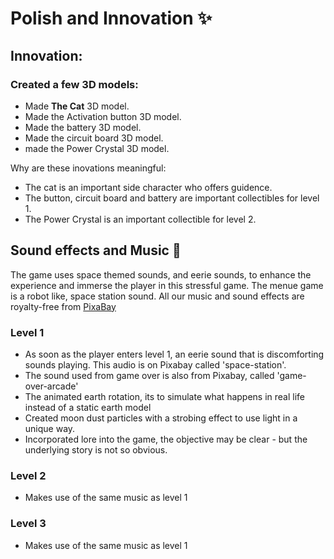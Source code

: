 # Polish and Innovation :sparkles:

## Innovation:
### Created a few 3D models:
- Made **The Cat** 3D model.
- Made the Activation button 3D model.
- Made the battery 3D model.
- Made the circuit board 3D model.
- made the Power Crystal 3D model.

Why are these inovations meaningful:
- The cat is an important side character who offers guidence. 
- The button, circuit board and battery are important collectibles for level 1.
- The Power Crystal is an important collectible for level 2.


## Sound effects and Music 🎵
The game uses space themed sounds, and eerie sounds, to enhance the experience and immerse the player in this stressful game.
The menue game is a robot like, space station sound. All our music and sound effects are royalty-free from [PixaBay](https://pixabay.com)
### Level 1
- As soon as the player enters level 1, an eerie sound that is discomforting sounds playing. This audio is on Pixabay called 'space-station'.
- The sound used from game over is also from Pixabay, called 'game-over-arcade'
- The animated earth rotation, its to simulate what happens in real life instead of a static earth model
- Created moon dust particles with a strobing effect to use light in a unique way.
- Incorporated lore into the game, the objective may be clear - but the underlying story is not so obvious.

### Level 2
- Makes use of the same music as level 1

### Level 3
- Makes use of the same music as level 1
